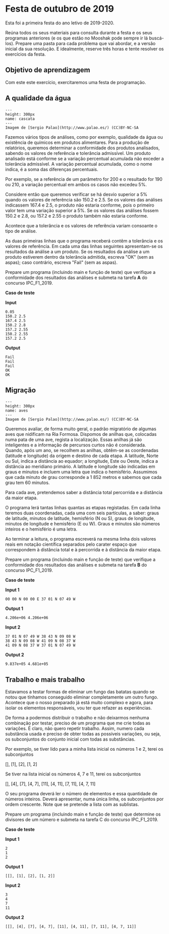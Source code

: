 # Festa de outubro de 2019

Esta foi a primeira festa do ano letivo de 2019-2020.


Reúna todos os seus materiais para consulta durante a festa e os seus programas anteriores (e os que estão no Mooshak pode sempre ir lá buscá-los). 
Prepare uma pasta para cada problema que vai abordar, e a versão inicial da sua resolução.
E idealmente, reserve três horas e tente resolver os exercícios da festa.

## Objetivo de aprendizagem

Com este este exercício, exercitaremos uma festa de programação.

## A qualidade da água


```{figure} ./waterfall.png
---
height: 300px
name: cascata
---
Imagem de [Sergio Palao](http://www.palao.es/) (CC)BY-NC-SA
```

Fazemos vários tipos de análises, como por exemplo, qualidade da água ou existência de químicos em produtos alimentares. Para a produção de relatórios, queremos determinar a conformidade dos produtos analisados, sabendo os valores de referência e tolerância admissível. Um produto analisado está conforme se a variação percentual acumulada não exceder a tolerância admissível. A variação percentual acumulada, como o nome indica, é a soma das diferenças percentuais.


Por exemplo, se a referência de um parâmetro for 200 e o resultado for 190 ou 210, a variação percentual em ambos os casos não excedeu $5\%$.

Considere então que queremos verificar se há desvio superior a $5\%$ quando os valores de referência são $150.2$ e $2.5$.
Se os valores das análises indicassem $167.4$ e $2.5$, o produto não estaria conforme, pois o primeiro valor tem uma variação superior a $5\%$. Se os valores das análises fossem $150.2$ e $2.8$, ou $157.2$ e $2.55$ o produto também não estaria conforme.

Acontece que a tolerância e os valores de referência variam consoante o tipo de análise.

As duas primeiras linhas que o programa receberá contêm a tolerância e os valores de referência. Em cada uma das linhas seguintes apresentam-se  os resultados da análise a um produto. Se os resultados da análise a um produto estiverem dentro da tolerância admitida, escreva "OK" (sem as aspas); caso contrário, escreva "Fail" (sem as aspas).

Prepare um programa (incluindo main e função de teste) que verifique a conformidade dos resultados das análises e submeta na tarefa **A** do concurso IPC_F1_2019.

**Caso de teste**

**Input**

```
0.05
150.2 2.5
167.4 2.5
150.2 2.8
157.2 2.55
150.2 2.55
157.2 2.5
```

**Output**

```
Fail
Fail
Fail
OK
OK
```

## Migração


```{figure} ./flocks.png
---
height: 300px
name: aves
---
Imagem de [Sergio Palao](http://www.palao.es/) (CC)BY-NC-SA
```

Queremos avaliar, de forma muito geral, o padrão migratório de algumas aves que nidificam na Ria Formosa. Dispomos de anilhas que, colocadas numa pata de uma ave, regista a localização. Essas anilhas já são inteligentes e a informação de percursos curtos não é considerada.
Quando, após um ano, se recolhem as anilhas, obtêm-se as coordenadas (latitude e longitude) da origem e destino de cada etapa. A latitude, Norte ou Sul, indica a distância ao equador; a longitude, Este ou Oeste, indica a distância ao meridiano primário. A latitude e longitude são indicadas em graus e minutos e incluem uma letra que indica o hemisfério. Assumimos que cada minuto de grau corresponde a 1 852 metros e sabemos que cada grau tem 60 minutos.

Para cada ave, pretendemos saber a distância total percorrida e a distância da maior etapa.

O programa lerá tantas linhas quantas as etapas registadas. Em cada linha teremos duas coordenadas, cada uma com seis partículas, a saber: graus de latitude, minutos de latitude, hemisfério (N ou S), graus de longitude, minutos de longitude e hemisfério (E ou W). Graus e minutos são números inteiros e o hemisfério é uma letra.

Ao terminar a leitura, o programa escreverá na mesma linha dois valores reais em notação científica separados pelo carater espaço que correspondem à distância total e à percorrida e à distância da maior etapa.

Prepare um programa (incluindo main e função de teste) que verifique a conformidade dos resultados das análises e submeta na tarefa **B** do concurso IPC_F1_2019.

**Caso de teste**

**Input 1**

```
00 00 N 00 00 E 37 01 N 07 49 W
```

**Output 1**

```
4.206e+06 4.206e+06
```

**Input 2**

```
37 01 N 07 49 W 38 43 N 09 08 W
38 43 N 09 08 W 41 09 N 08 37 W
41 09 N 08 37 W 37 01 N 07 49 W
```

**Output 2**

```
9.837e+05 4.681e+05
```

## Trabalho e mais trabalho

Estavamos a testar formas de eliminar um fungo das batatas quando se notou que tínhamos conseguido eliminar completamente um outro fungo. Acontece que o nosso preparado já está muito complexo e agora, para isolar os elementos responsáveis, vou ter que refazer as experiências.

De forma a podermos distribuir o trabalho e não deixarmos nenhuma combinação por testar, preciso de um programa que me crie todas as variações. É claro, não quero repetir trabalho. Assim, numero cada substância usada e preciso de obter todas as possíveis variações, ou seja, os subconjuntos do conjunto inicial com todas as substâncias.

Por exemplo, se tiver lido para a minha lista inicial os números $1$ e $2$, terei os subconjuntos

[], [1], [2], [1, 2]

Se tiver na lista inicial os números $4$, $7$ e $11$, terei os subconjuntos

[], [4], [7], [4, 7], [11], [4, 11], [7, 11], [4, 7, 11]

O seu programa deverá ler o número de elementos e essa quantidade de números inteiros. Deverá apresentar, numa única linha, os subconjuntos por ordem crescente. Note que se pretende a lista com as sublistas.

Prepare um programa (incluindo main e função de teste) que determine os divisores de um número e submeta na tarefa C do concurso IPC_F1_2019.

**Caso de teste**

**Input 1**

```
2
1
2
```

**Output 1**

```
[[], [1], [2], [1, 2]]
```

**Input 2**

```
3
4
7
11
```

**Output 2**

```
[[], [4], [7], [4, 7], [11], [4, 11], [7, 11], [4, 7, 11]]
```
